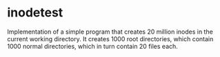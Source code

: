 inodetest
=========

Implementation of a simple program that creates 20 million inodes in the current working directory. It creates
1000 root directories, which contain 1000 normal directories, which in turn contain 20 files each.
